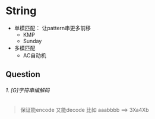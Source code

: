 # String

  - 单模匹配： 让pattern串更多前移
    - KMP
    - Sunday
  - 多模匹配
  	- AC自动机


 ## Question
 ###### 1. [G]字符串编解码
 > 保证能encode 又能decode
 > 比如 aaabbbb ==> 3Xa4Xb
